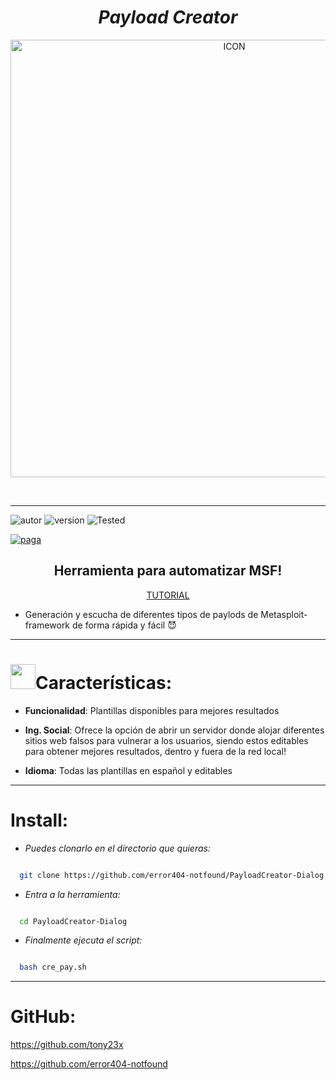 <h1 align="center"> <i> Payload Creator </i> </h1>

<p align="center"><img src="https://i.ibb.co/hmFJf36/msf-bot.png" alt="ICON" align="center" border="0" width="700" height="auto"></p>
<br><hr>

![autor]
![version]
![Tested]


[![paga](https://img.shields.io/badge/Dona/Apoya-Aquí-green.svg)](https://www.paypal.me/th3pr3d4t0r)

<h2 align="center"> Herramienta para automatizar MSF! </h3>

<p align="center">
<a href="https://www.youtube.com/watch?v=yDh_1fiax4w" align="center">TUTORIAL</a>
</p>

* Generación y escucha de diferentes tipos de paylods de Metasploit-framework de forma rápida y fácil 😈

<hr>

<h1><img src="https://64.media.tumblr.com/ea0117a5e5e6e40bfd1b725ffe664300/tumblr_mid4nqtb3y1rdpopao1_500.gif" width="40">Características:</h1>

 * <b>Funcionalidad</b>: Plantillas disponibles para mejores resultados
  
 * <b>Ing. Social</b>: Ofrece la opción de abrir un servidor donde alojar diferentes sitios web falsos para vulnerar a los usuarios, siendo estos editables para obtener mejores resultados, dentro y fuera de la red local!
 
 * <b>Idioma</b>: Todas las plantillas en español y editables

<hr>

# Install:

* _Puedes clonarlo en el directorio que quieras:_

 
```sh

  git clone https://github.com/error404-notfound/PayloadCreator-Dialog.git

```

* _Entra a la herramienta:_

```sh

  cd PayloadCreator-Dialog

```

* _Finalmente ejecuta el script:_

```sh

  bash cre_pay.sh

```

<hr>

# GitHub:

https://github.com/tony23x

https://github.com/error404-notfound

<!-- MarkDown Links & Images -->

[version]: https://img.shields.io/badge/Version-BETA%3A%20V.1.0-yellow

[tested]: https://img.shields.io/badge/Tested-Kali%20Linux%20%7C%20Parrot%20Sec%20%7C%20Termux-blue

[autor]: https://img.shields.io/badge/Author-%40Developers404-red
